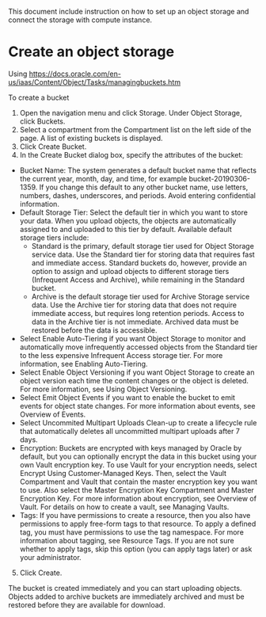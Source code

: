 This document include instruction on how to set up an object storage and connect the storage with compute instance. 

# Create an object storage

Using https://docs.oracle.com/en-us/iaas/Content/Object/Tasks/managingbuckets.htm 

To create a bucket
1. Open the navigation menu and click Storage. Under Object Storage, click Buckets.
2. Select a compartment from the Compartment list on the left side of the page. A list of existing buckets is displayed.
3. Click Create Bucket.
4. In the Create Bucket dialog box, specify the attributes of the bucket:
  * Bucket Name: The system generates a default bucket name that reflects the current year, month, day, and time, for example bucket-20190306-1359. If you change this default to any other bucket name, use letters, numbers, dashes, underscores, and periods. Avoid entering confidential information.
  * Default Storage Tier: Select the default tier in which you want to store your data. When you upload objects, the objects are automatically assigned to and uploaded to this tier by default. Available default storage tiers include:
    * Standard is the primary, default storage tier used for Object Storage service data. Use the Standard tier for storing data that requires fast and immediate access. Standard buckets do, however, provide an option to assign and upload objects to different storage tiers (Infrequent Access and Archive), while remaining in the Standard bucket.
    * Archive is the default storage tier used for Archive Storage service data. Use the Archive tier for storing data that does not require immediate access, but requires long retention periods. Access to data in the Archive tier is not immediate. Archived data must be restored before the data is accessible.
  * Select Enable Auto-Tiering if you want Object Storage to monitor and automatically move infrequently accessed objects from the Standard tier to the less expensive Infrequent Access storage tier. For more information, see Enabling Auto-Tiering.
  * Select Enable Object Versioning if you want Object Storage to create an object version each time the content changes or the object is deleted. For more information, see Using Object Versioning.
  * Select Emit Object Events if you want to enable the bucket to emit events for object state changes. For more information about events, see Overview of Events.
  * Select Uncommited Multipart Uploads Clean-up to create a lifecycle rule that automatically deletes all uncommitted multipart uploads after 7 days.
  * Encryption: Buckets are encrypted with keys managed by Oracle by default, but you can optionally encrypt the data in this bucket using your own Vault encryption key. To use Vault for your encryption needs, select Encrypt Using Customer-Managed Keys. Then, select the Vault Compartment and Vault that contain the master encryption key you want to use. Also select the Master Encryption Key Compartment and Master Encryption Key. For more information about encryption, see Overview of Vault. For details on how to create a vault, see Managing Vaults.
  * Tags: If you have permissions to create a resource, then you also have permissions to apply free-form tags to that resource. To apply a defined tag, you must have permissions to use the tag namespace. For more information about tagging, see Resource Tags. If you are not sure whether to apply tags, skip this option (you can apply tags later) or ask your administrator.
5. Click Create.

The bucket is created immediately and you can start uploading objects. Objects added to archive buckets are immediately archived and must be restored before they are available for download.
